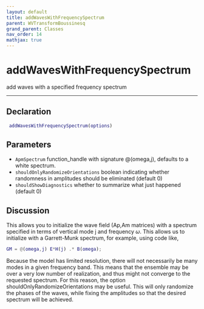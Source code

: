 ```yaml
---
layout: default
title: addWavesWithFrequencySpectrum
parent: WVTransformBoussinesq
grand_parent: Classes
nav_order: 14
mathjax: true
---
```


#  addWavesWithFrequencySpectrum

add waves with a specified frequency spectrum


---

## Declaration
```matlab
 addWavesWithFrequencySpectrum(options)
```
## Parameters
+ `ApmSpectrum`  function_handle with signature @(omega,j), defaults to a white spectrum.
+ `shouldOnlyRandomizeOrientations`  boolean indicating whether randomness in amplitudes should be eliminated (default 0)
+ `shouldShowDiagnostics`  whether to summarize what just happened (default 0)

## Discussion

  This allows you to initialize the wave field (Ap,Am matrices)
  with a spectrum specified in terms of vertical mode j and
  frequency $\omega$. This allows us to initialize with a
  Garrett-Munk spectrum, for example, using code like,
 
  ```matlab
  GM = @(omega,j) E*H(j) .* B(omega);
  ```
  
  Because the model has limited resolution, there will not
  necessarily be many modes in a given frequency band. This
  means that the ensemble may be over a very low number of
  realization, and thus might not converge to the requested
  spectrum. For this reason, the option
  shouldOnlyRandomizeOrientations may be useful. This will only
  randomize the phases of the waves, while fixing the
  amplitudes so that the desired spectrum will be achieved.
 
          
